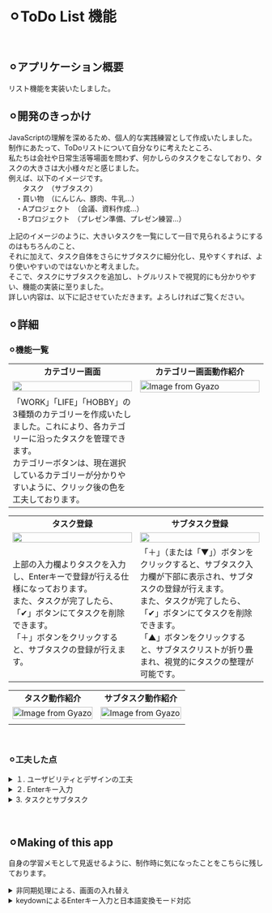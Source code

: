# ⚪︎ToDo List 機能
<br>


## ⚪︎アプリケーション概要
リスト機能を実装いたしました。
<br>


## ⚪︎開発のきっかけ
JavaScriptの理解を深めるため、個人的な実践練習として作成いたしました。<br>
制作にあたって、ToDoリストについて自分なりに考えたところ、<br>
私たちは会社や日常生活等場面を問わず、何かしらのタスクをこなしており、タスクの大きさは大小様々だと感じました。<br>
例えば、以下のイメージです。<br>
　　タスク　（サブタスク）<br>
　・買い物　（にんじん、豚肉、牛乳...）<br>
　・Aプロジェクト　（会議、資料作成...）<br>
　・Bプロジェクト　（プレゼン準備、プレゼン練習...）<br>

上記のイメージのように、大きいタスクを一覧にして一目で見られるようにするのはもちろんのこと、<br>
それに加えて、タスク自体をさらにサブタスクに細分化し、見やすくすれば、より使いやすいのではないかと考えました。<br>
そこで、タスクにサブタスクを追加し、トグルリストで視覚的にも分かりやすい、機能の実装に至りました。<br>
詳しい内容は、以下に記させていただきます。よろしければご覧ください。<br>


## ⚪︎詳細
### ⚪︎機能一覧
<table width="100%" cellspacing="10">
  <tr>
    <td width="50%" align="center"><b>カテゴリー画面</b></td>
    <td width="50%" align="center"><b>カテゴリー画面動作紹介</b></td>
  </tr>
  <tr>
    <td width="50%"><img src="https://github.com/user-attachments/assets/2995641c-05cb-44d8-9a24-c3cd36a04c71" width="100%"></td>
    <td width="50%">
      <a href="https://gyazo.com/f98a7cd0ccd5e1ff19d9cd66c0cc813e">
        <img src="https://i.gyazo.com/f98a7cd0ccd5e1ff19d9cd66c0cc813e.gif" alt="Image from Gyazo" width="100%"/>
      </a>
    </td>
  </tr>
  <tr>
    <td width="50%">
      「WORK」「LIFE」「HOBBY」の3種類のカテゴリーを作成いたしました。これにより、各カテゴリーに沿ったタスクを管理できます。<br>
      カテゴリーボタンは、現在選択しているカテゴリーが分かりやすいように、クリック後の色を工夫しております。</td>
    <td width="50%"></td>
  </tr>
</table>

<table width="100%" cellspacing="10">
  <tr>
    <td width="50%" align="center"><b>タスク登録</b></td>
    <td width="50%" align="center"><b>サブタスク登録</b></td>
  </tr>
  <tr>
    <td width="50%"><img src="https://github.com/user-attachments/assets/80ede405-b4bb-44d3-bf8d-09442f231431" width="100%"></td>
    <td width="50%"><img src="https://github.com/user-attachments/assets/59e699c0-9326-41cf-b251-0d503ea322b9"  width="100%"></td>
  </tr>
  <tr>
    <td width="50%">
      上部の入力欄よりタスクを入力し、Enterキーで登録が行える仕様になっております。<br>
      また、タスクが完了したら、「✔︎」ボタンにてタスクを削除できます。<br>
      「＋」ボタンをクリックすると、サブタスクの登録が行えます。
    </td>
    <td width="50%">
      「＋」（または「▼」）ボタンをクリックすると、サブタスク入力欄が下部に表示され、サブタスクの登録が行えます。<br>
      また、タスクが完了したら、「✔︎」ボタンにてタスクを削除できます。<br>
      「▲」ボタンをクリックすると、サブタスクリストが折り畳まれ、視覚的にタスクの整理が可能です。
    </td>
  </tr>
</table>

<table width="100%" cellspacing="10">
  <tr>
    <td width="50%" align="center"><b>タスク動作紹介</b></td>
    <td width="50%" align="center"><b>サブタスク動作紹介</b></td>
  </tr>
  <tr>
    <td width="50%">
      <a href="https://gyazo.com/ae5a42e36aa95b5870ff347b0ea66fa6">
        <img src="https://i.gyazo.com/ae5a42e36aa95b5870ff347b0ea66fa6.gif" alt="Image from Gyazo" width="100%"/>
      </a>
    </td>
    <td width="50%">
      <a href="https://gyazo.com/09d5eb9bb23f87944045fc885ba2e81f">
        <img src="https://i.gyazo.com/09d5eb9bb23f87944045fc885ba2e81f.gif" alt="Image from Gyazo" width="100%"/>
      </a>
    </td>
  </tr>
  <tr>
    <td width="50%"></td>
    <td width="50%"></td>
  </tr>
</table>
<br>


### ⚪︎工夫した点
<details>
<summary>１. ユーザビリティとデザインの工夫</summary>
- クリック動作や、トグルリスト表示等、ユーザーがどのボタンを押すべきか視覚的、尚且つ直感的にわかるように工夫いたしました。<br>
- 特に、トグルリストボタンは、サブタスクがある場合は「▼」と表示され、ない場合は「+」と表示される仕様になっており、一目でサブタスクがあるのかわかるようになっています。
</details>

<details>
<summary>２. Enterキー入力</summary>
- 入力欄に記入後、Enterキーにてタスクの登録ができるように工夫しました。これにより、素早くタスクの登録が可能です。<br>
- 入力欄は、日本語入力の際に候補を決定するEnterキー以外のEnterキーを押された場合のみ、登録するようにしております。
</details>

<details>
<summary>3. タスクとサブタスク</summary>
- タスクを登録後、必要に応じてサブタスクを登録できるよう工夫いたしました。<br>
</details>
<br>

<!--  ユーザー「＋」クリック
           ↓
    [GroupBtnSetting] のイベント発火
           ↓
    subTaskArea 存在？
       ├─ いいえ → createSubtaskArea() で生成
       │         ↓
       │     subInput に Enterイベント設定
       │         ↓
       └─ はい（既に存在）
           ↓
    subTaskArea の表示切替（.active）
           ↓
    ユーザーが subInput に入力 → Enter押下
           ↓
    入力値が空？ ── はい → 無視
           │
           └─ いいえ
               ↓
        createSubtaskLists() 実行
               ↓
        subtask(li) を生成して subTaskListUl に追加
               ↓
        DelBtn設定（削除可能にする）
               ↓
        saveTaskToStorage() で保存
               ↓
        画面に表示＋localStorage更新  
  -->
<br>

## ⚪︎Making of this app 
自身の学習メモとして見返せるように、制作時に気になったことをこちらに残しております。</summary>
<details>
  <summary>非同期処理による、画面の入れ替え</summary>
  - 「Work」「Life」「Hobby」タブをそれぞれクリックすると、タブに対応したビューを<div class="main_list">箇所に表示させる。<br>
      
```html
　　// index.html
   <div class="contents">
        <div class="header">
            <button class="head tab_work active" id="tabWork" data-target="work-list">Work</button>
            <button class="head tab_life" id="tabLife" data-target="life-list">Life</button>
            <button class="head tab_hobby" id="tabHobby" data-target="hobby-list">Hobby</button>
        </div>

        <div class="main">
          <div class="add_list">
            <input type="text" placeholder="add your task and push the enter" id="add_task">
          </div>

          <div class="main_list"></div>
        </div>
  </div>
```
<br>

```javascript
   //switch.js
   document.querySelectorAll(".head").forEach(btn => {　　　　　　　// ".head" クラスを持つ全ての要素を取得し、それぞれbtnと定義し、{}内の処理を行う。
      btn.addEventListener("click",()=>{　　            　　　　　　// btnがクリックされた時のイベントを登録。
          document.querySelectorAll(".head").forEach(tab => {    // ".head" クラスを持つ全ての要素を取得し、それぞれtabと定義し、{}内の処理を行う。
              tab.classList.remove("active");                    // tabのクラス名から"active"を削除。
          });
          // list
          document.querySelectorAll(".main_list .category").forEach(list => {    // ".main_list"の".category"クラスを持つ全ての要素を取得し、それぞれlistと定義し、{}内の処理を行う。
              list.classList.remove("active");　　            　　　　　        　 // listのクラス名から"active"を削除。
          });
          
          btn.classList.add("active");　　                   　　　　　        　  // btnのクラス名に"active"を追加。
          
          const targetList = document.querySelector(`.${btn.dataset.target}`);　// data-targetの値をクラス名とした要素を取得
          if (targetList) {                                                    // btn(クラス".head"とつく要素)クリック時に、
              targetList.classList.add("active");                              // targetListがあれば、クラス名にactiveを追加する。
          }
      });            
  　});
```
  <table width="80%" cellspacing="10">
    <tr>
      <td width="20%" align="left"><b>data-target</b></td>
      <td width="80%" align="left">
        <b>HTML要素に自由にデータを持たせるための属性のひとつ。<br>
          「どの要素を対象にするか」を紐づけるための目印として使われている。<br>
          htmlで「data-target(←属性名)=""」と記載し、呼び出すときはJSに「要素.dataset.属性名」で呼び出す。<br>
          例）data-target="work-list" → 要素.dataset.target
        </b>
      </td>
    </tr>
  </table>
</details>

<details>
  <summary>keydownによるEnterキー入力と日本語変換モード対応</summary>
  - 入力欄に入力しEnterキーを押すとタスクの入力が完了する。それにあたって、決定キーを「Enter」に設定した。<br>
  　しかし、Enterキーには、日本語入力の漢字確定を行うEnterと、今回設定する登録のためのEnterの2種類を分ける必要がある。<br>
      
```javascript
　　// todo.js
   function inputEnterSetting(inputElement, callback){
      let isComposing = false;　　　　　　　　　　　　　　　　　　　　　// 初めは、isComposing = false と定義する。
  
      inputElement.addEventListener("compositionstart", () => { // ユーザーが変換モードを開始すると
          isComposing = true;　　　　　　　　　　　　　　　　　　　　　// isComposing = ture にする
      });
  
      inputElement.addEventListener("compositionend", () => { // 変換モードが終了して確定された瞬間
          isComposing = false;　　　　　　　　　　　　　　　　　　　// isComposing = false にする
      });
  
      inputElement.addEventListener("keydown", (e) => {
          if (isComposing) return; 　　　　　　　　　　// isComposing = ture の場合、処理を実行しない。
          if (e.key === "Enter") {                 // （isComposing = false で）Enterキーを押された場合、
              callback(e);          　　　　        // (e)の処理を実行
          }
      });
    } 
```
<br>
  <table width="80%" cellspacing="10">
    <tr>
      <td width="20%" align="left"><b>keydown</b></td>
      <td width="80%" align="left">
        <b>キーを押したときに発火するイベントを設定。<br>
          イベントリスナーで渡される e（イベントオブジェクト）の プロパティ を使って、押されたキーを判定する。<br>
          ・e.key ...キーの意味(文字や機能)を表す。<br>
          ・e.code ...キーの物理的な位置を表す。<br>
        </b>
      </td>
    </tr>
  </table>

  <table width="80%" cellspacing="10">
    <tr>
      <td width="20%" align="left"><b>compositionstart</b></td>
      <td width="80%" align="left">
        <b>ユーザーが変換モードを開始した瞬間に発火するイベントを設定。<br>
        </b>
      </td>
    </tr>
  </table>

  <table width="80%" cellspacing="10">
    <tr>
      <td width="20%" align="left"><b>compositionend</b></td>
      <td width="80%" align="left">
        <b>ユーザーが変換モードを終了し、入力が確定した瞬間に発火するイベントを設定。<br>
        </b>
      </td>
    </tr>
  </table>
</details>

